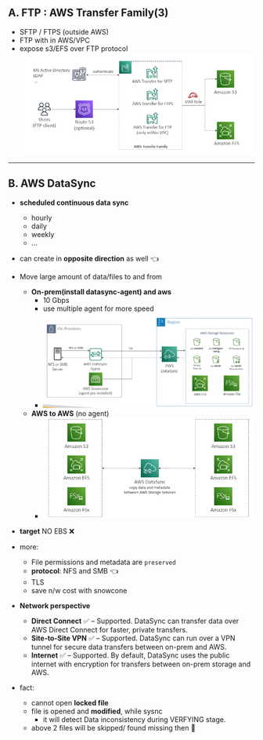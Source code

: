 ## A. FTP : AWS Transfer Family(3)
- SFTP / FTPS (outside AWS) 
- FTP with in AWS/VPC
- expose s3/EFS over FTP protocol
![img.png](../99_img/storage/img.png)

---
## B. AWS DataSync
- **scheduled continuous data sync**
  - hourly
  - daily 
  - weekly 
  - ...
- can create in **opposite direction** as well :point_left:  
- Move large amount of data/files to and from 
  - **On-prem(install datasync-agent) and aws** 
    - 10 Gbps
    - use multiple agent for more speed
    - ![img_1.png](../99_img/storage/img_1.png)
  - **AWS to AWS** (no agent)
    - ![img_2.png](../99_img/storage/img_2.png)
  
- **target** NO EBS :x:

- more:
  - File permissions and metadata are `preserved`
  - **protocol**: NFS and SMB :point_left:
  - TLS
  - save n/w cost with snowcone
  
- **Network perspective** 
  - **Direct Connect** ✅ – Supported. DataSync can transfer data over AWS Direct Connect for faster, private transfers.
  - **Site-to-Site VPN** ✅ – Supported. DataSync can run over a VPN tunnel for secure data transfers between on-prem and AWS.
  - **Internet** ✅ – Supported. By default, DataSync uses the public internet with encryption for transfers between on-prem storage and AWS.

- fact:
  - cannot open **locked file**
  - file is opened and **modified**, while sysnc
    - it will detect Data inconsistency during VERFYING stage.
  - above 2 files will be skipped/ found missing then :dart:
